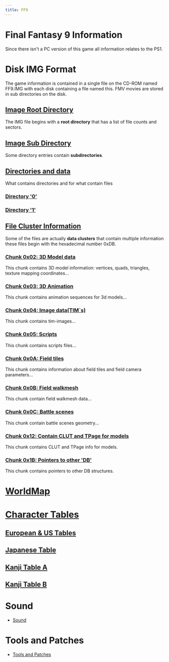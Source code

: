 ```yaml
---
title: FF9
---
```


# Final Fantasy 9 Information

Since there isn't a PC version of this game all information relates to the PS1.

# Disk IMG Format

The game information is contained in a single file on the CD-ROM named FF9.IMG with each disk containing a file named this. FMV movies are stored in sub directories on the disk.

## [Image Root Directory](FF9/IMGRootDir)

The IMG file begins with a **root directory** that has a list of file counts and sectors.

## [Image Sub Directory](FF9/IMGSubDir)

Some directory entries contain **subdirectories**.

## [Directories and data](FF9/Dirs)

What contains directories and for what contain files

### [Directory '0'](FF9/Dirs/00)

### [Directory '1'](FF9/Dirs/01)

## [File Cluster Information](FF9/File/Data)

Some of the files are actually **data clusters** that contain multiple information these files begin with the hexadecimal number 0xDB.

### [Chunk 0x02: 3D Model data](FF9/File/0x02)

This chunk contains 3D model information: vertices, quads, triangles, texture mapping coordinates...

### [Chunk 0x03: 3D Animation](FF9/File/0x03)

This chunk contains animation sequences for 3d models...

### [Chunk 0x04: Image data(TIM\`s)](FF9/File/0x04)

This chunk contains tim-images...

### [Chunk 0x05: Scripts](FF9/File/0x05)

This chunk contains scripts files...

### [Chunk 0x0A: Field tiles](FF9/File/0x0A)

This chunk contains information about field tiles and field camera parameters...

### [Chunk 0x0B: Field walkmesh](FF9/File/0x0B)

This chunk contain field walkmesh data...

### [Chunk 0x0C: Battle scenes](FF9/File/0x0C)

This chunk contain battle scenes geometry...

### [Chunk 0x12: Contain CLUT and TPage for models](FF9/File/0x12)

This chunk contains CLUT and TPage info for models.

### [Chunk 0x1B: Pointers to other 'DB'](FF9/File/0x1B)

This chunk contains pointers to other DB structures.

# [WorldMap](FF9/WorldMap)

# [Character Tables](FF9/CharTables)

## [European & US Tables](FF9/CharTables#Character_Table_for_EU_.26_US_version)

## [Japanese Table](FF9/CharTables#Character_Table_for_JP_version)

## [Kanji Table A](FF9/CharTables#Kanji_Table_A)

## [Kanji Table B](FF9/CharTables#Kanji_Table_B)

# Sound

- [Sound](FF9/Sound)

# Tools and Patches

- [Tools and Patches](FF9/Tools)
